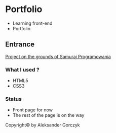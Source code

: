 # Portfolio
- Learning front-end
- Portfolio

## Entrance

[Project on the grounds of Samuraj Programowania](https://www.youtube.com/watch?v=oEgG3pHIlfo&index=15&list=PLTs20Q-BTEMPyddB4Y1Ij3lRme0PjTwti)

### What I used ?
- HTML5 
- CSS3

### Status
- Front page for now
- The rest of the page is on the way

Copyright© by Aleksander Gorczyk
 
